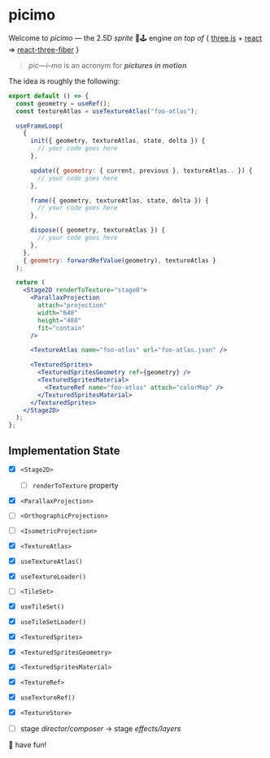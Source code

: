 # **picimo**

Welcome to *picimo* &mdash; the 2.5D *sprite* :space_invader::joystick: engine _on top of_ { [three.js](https://threejs.org/) + [react](https://reactjs.org/) &#8658; [react-three-fiber](https://github.com/pmndrs/react-three-fiber) }

> *pic&mdash;i&ndash;mo* is an acronym for _**pictures in motion**_

The idea is roughly the following:

```jsx
export default () => {
  const geometry = useRef();
  const textureAtlas = useTextureAtlas("foo-atlas");

  useFrameLoop(
    {
      init({ geometry, textureAtlas, state, delta }) {
        // your code goes here
      },

      update({ geometry: { current, previous }, textureAtlas.. }) {
        // your code goes here
      },

      frame({ geometry, textureAtlas, state, delta }) {
        // your code goes here
      },

      dispose({ geometry, textureAtlas }) {
        // your code goes here
      },
    },
    { geometry: forwardRefValue(geometry), textureAtlas }
  );

  return (
    <Stage2D renderToTexture="stage0">
      <ParallaxProjection
        attach="projection"
        width="640"
        height="480"
        fit="contain"
      />

      <TextureAtlas name="foo-atlas" url="foo-atlas.json" />

      <TexturedSprites>
        <TexturedSpritesGeometry ref={geometry} />
        <TexturedSpritesMaterial>
          <TextureRef name="foo-atlas" attach="colorMap" />
        </TexturedSpritesMaterial>
      </TexturedSprites>
    </Stage2D>
  );
};
```

## Implementation State

- [x] `<Stage2D>`
  - [ ] `renderToTexture` property
- [x] `<ParallaxProjection>`
- [ ] `<OrthographicProjection>`
- [ ] `<IsometricProjection>`
- [x] `<TextureAtlas>`
- [x] `useTextureAtlas()`
- [x] `useTextureLoader()`
- [ ] `<TileSet>`
- [x] `useTileSet()`
- [x] `useTileSetLoader()`
- [x] `<TexturedSprites>`
- [x] `<TexturedSpritesGeometry>`
- [x] `<TexturedSpritesMaterial>`
- [x] `<TextureRef>`
- [x] `useTextureRef()`
- [x] `<TextureStore>`
- [ ] stage *director/composer* &rarr; stage *effects/layers*


:rocket: have fun!
